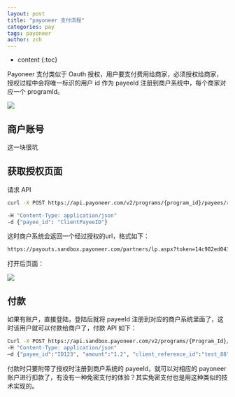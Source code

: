 ```yaml
---
layout: post
title: "payoneer 支付流程"
categories: pay
tags: payoneer
author: zch
---
```


* content
{:toc}


Payoneer 支付类似于 Oauth 授权，用户要支付费用给商家，必须授权给商家，授权过程中会将唯一标识的用户 id 作为 payeeId 注册到商户系统中，每个商家对应一个 programId。



![](https://raw.githubusercontent.com/objcoding/objcoding.github.io/master/images/payoneer1.png)



## 商户账号

这一块很坑





## 获取授权页面



请求 API

```bash
curl -X POST https://api.payoneer.com/v2/programs/{program_id}/payees/registration-link/

-H "Content-Type: application/json"
-d {"payee_id": "ClientPayeeID"} 
```

这时商户系统会返回一个经过授权的url，格式如下：

```bash
https://payouts.sandbox.payoneer.com/partners/lp.aspx?token=14c982ed04354629810375ddc9721312B6B5851C51
```

打开后页面：

![](https://raw.githubusercontent.com/objcoding/objcoding.github.io/master/images/payoneer2.png)



## 付款

如果有账户，直接登陆，登陆后就将 payeeId 注册到对应的商户系统里面了，这时该用户就可以付款给商户了，付款 API 如下：

```bash
Curl -X POST https://api.sandbox.payoneer.com/v2/programs/{Program_Id}/charges  
-H "Content-Type: application/json"  
–d {"payee_id":"ID123", "amount":"1.2", "client_reference_id":"test_88",      "description":"Charge test", "currency":"USD" 
```

付款时只要附带了授权时注册到商户系统的 payeeId，就可以对相应的 payoneer 账户进行扣款了，有没有一种免密支付的体验？其实免密支付也是用这种类似的技术实现的。
